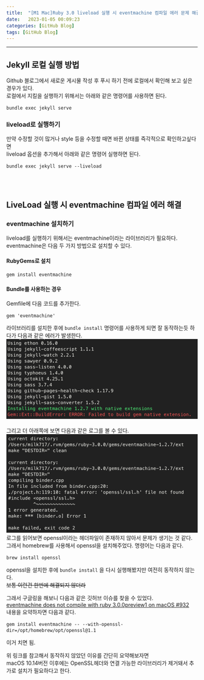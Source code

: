 ```yaml
---
title:  "[M1 Mac]Ruby 3.0 liveload 실행 시 eventmachine 컴파일 에러 문제 해결하기"
date:   2023-01-05 00:09:23
categories: [GitHub Blog]
tags: [GitHub Blog]
---
```

---

## Jekyll 로컬 실행 방법
Github 블로그에서 새로운 게시물 작성 후 푸시 하기 전에 로컬에서 확인해 보고 싶은 경우가 있다.  
로컬에서 지킬을 실행하기 위해서는 아래와 같은 명령어를 사용하면 된다.
```shell
bundle exec jekyll serve
```
### liveload로 실행하기
만약 수정할 것이 많거나 style 등을 수정할 때면 바뀐 상태를 즉각적으로 확인하고싶다면  
liveload 옵션을 추가해서 아래와 같은 명령어 실행하면 된다.
```shell
bundle exec jekyll serve --liveload
```

<br/><br/>

## LiveLoad 실행 시 eventmachine 컴파일 에러 해결
### eventmachine 설치하기
liveload를 실행하기 위해서는 eventmachine이라는 라이브러리가 필요하다.
eventmachine은 다음 두 가지 방법으로 설치할 수 있다.
#### RubyGems로 설치
```shell
gem install eventmachine
```
#### Bundle를 사용하는 경우
Gemfile에 다음 코드를 추가한다.
```shell
gem 'eventmachine'
```

라이브러리를 설치한 후에 `bundle install` 명령어를 사용하게 되면 잘 동작하는듯 하다가 다음과 같은 에러가 발생한다.
![img.png](/assets/post/2023-01-04-solved-M1-Mac-Ruby3-eventmachine-error/img.png)  
<br/>
그리고 더 아래쪽에 보면 다음과 같은 로그를 볼 수 있다.
![img.png](/assets/post/2023-01-04-solved-M1-Mac-Ruby3-eventmachine-error/img2.png)  
로그를 읽어보면 openssl이라는 헤더파일이 존재하지 않아서 문제가 생기는 것 같다.  
그래서 homebrew를 사용해서 openssl을 설치해주었다. 명령어는 다음과 같다.
```shell
brew install openssl
```
openssl을 설치한 후에 `bundle install` 을 다시 실행해봤지만 여전히 동작하지 않는다.  
~~보통 이런건 한번에 해결되지 않더라~~  

그래서 구글링을 해보니 다음과 같은 깃허브 이슈를 찾을 수 있었다.  
[eventmachine does not compile with ruby 3.0.0preview1 on macOS #932](https://github.com/eventmachine/eventmachine/issues/932)  
내용을 요약하자면 다음과 같다.
```shell
gem install eventmachine -- --with-openssl-dir=/opt/homebrew/opt/openssl@1.1
```
이거 치면 됨.  

위 링크를 참고해서 동작하지 않았던 이유를 간단히 요약해보자면  
macOS 10.14버전 이후에는 OpenSSL헤더와 연결 가능한 라이브러리가 제거돼서 추가로 설치가 필요하다고 한다.

